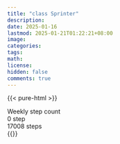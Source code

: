 ```yaml
---
title: "class Sprinter"
description: 
date: 2025-01-16
lastmod: 2025-01-21T01:22:21+08:00
image: 
categories: 
tags: 
math: 
license: 
hidden: false
comments: true
---
```

{{< pure-html >}}
<div class="chart-wrap vertical">
  <div class="title">Weekly step count</div>
  <div class="grid">
    <div class="bottom"> 0 step </div>
    <div class="bar" style="--bar-value:34%;" data-name="5820" title="01-14"></div>
    <div class="bar" style="--bar-value:0%;" data-name="69" title="01-15"></div>
    <div class="bar" style="--bar-value:21%;" data-name="3489" title="01-16"></div>
    <div class="bar" style="--bar-value:39%;" data-name="6645" title="01-17"></div>
    <div class="bar" style="--bar-value:57%;" data-name="9745" title="01-18"></div>
    <div class="bar" style="--bar-value:5%;" data-name="867" title="01-19"></div>
    <div class="bar" style="--bar-value:100%;" data-name="17008" title="01-20"></div>
<div class="top"> 17008 steps </div>
  </div>
</div>
{{</ pure-html >}}